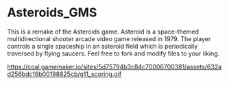 # Asteroids_GMS

This is a remake of the Asteroids game. Asteroid is a space-themed multidirectional shooter arcade video game released in 1979. The player controls a single spaceship in an asteroid field which is periodically traversed by flying saucers. Feel free to fork and modify files to your liking. 

https://coal.gamemaker.io/sites/5d75794b3c84c70006700381/assets/632ad256bdc16b00198825cb/g11_scoring.gif
